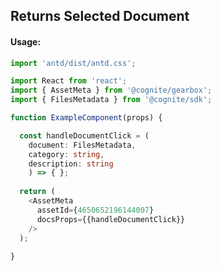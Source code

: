 ## Returns Selected Document 

<!-- STORY -->

#### Usage:

```typescript jsx
import 'antd/dist/antd.css';

import React from 'react';
import { AssetMeta } from '@cognite/gearbox';
import { FilesMetadata } from '@cognite/sdk';

function ExampleComponent(props) {

  const handleDocumentClick = (
    document: FilesMetadata,
    category: string,
    description: string
    ) => { };
  
  return (
    <AssetMeta 
      assetId={4650652196144007}
      docsProps={{handleDocumentClick}}
    />
  );
  
}
```
